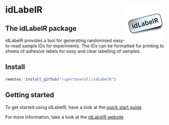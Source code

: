 
idLabelR <img src="man/figures/Logo.png" align="right" alt="" width="120" />
=========================================================================

The idLabelR package
-----------------

idLabelR provides a tool for generating randomised easy-to-read sample IDs for experiments. The IDs can be formatted for printing to sheets of adhesive labels for easy and clear labelling of samples.

Install
-----------------------------------------------------------------------------------------------------------

``` r
remotes::install_github("rupertoverall/idLabelR")
```

Getting started
----------------------------------------------------------------------------------------------------------------

To get started using idLabelR, have a look at the [quick start guide](https://rupertoverall.net/articles/idLabelR_quickstart.html)

For more information, take a look at the [idLabelR website](https://rupertoverall.net/idLabelR)
